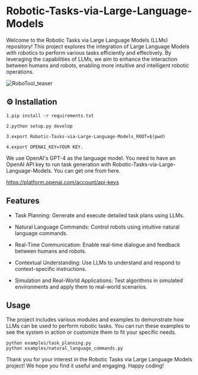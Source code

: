 # Robotic-Tasks-via-Large-Language-Models

Welcome to the Robotic Tasks via Large Language Models (LLMs) repository! This project explores the integration of Large Language Models with robotics to perform various tasks efficiently and effectively. By leveraging the capabilities of LLMs, we aim to enhance the interaction between humans and robots, enabling more intuitive and intelligent robotic operations.

![RoboTool_teaser](https://github.com/liruiw/GenSim/assets/157373320/d64ff26b-946a-4bde-9744-b4a642a24c75)

## ⚙️ Installation
  ``` 
1.pip install -r requirements.txt

2.python setup.py develop

3.export Robotic-Tasks-via-Large-Language-Models_ROOT=$(pwd)

4.export OPENAI_KEY=YOUR KEY.
  ```
 We use OpenAI's GPT-4 as the language model. You need to have an OpenAI API key to run task generation with Robotic-Tasks-via-Large-Language-Models. You can get one from here.
 
 https://platform.openai.com/account/api-keys

## Features

* Task Planning: Generate and execute detailed task plans using LLMs.

* Natural Language Commands: Control robots using intuitive natural language commands.
  
* Real-Time Communication: Enable real-time dialogue and feedback between humans and robots.
  
* Contextual Understanding: Use LLMs to understand and respond to context-specific instructions.
  
* Simulation and Real-World Applications: Test algorithms in simulated environments and apply them to real-world scenarios.

## Usage

The project includes various modules and examples to demonstrate how LLMs can be used to perform robotic tasks. You can run these examples to see the system in action or customize them to fit your specific needs.

 ```
python examples/task_planning.py
python examples/natural_language_commands.py
 ```

Thank you for your interest in the Robotic Tasks via Large Language Models project! We hope you find it useful and engaging. Happy coding!
